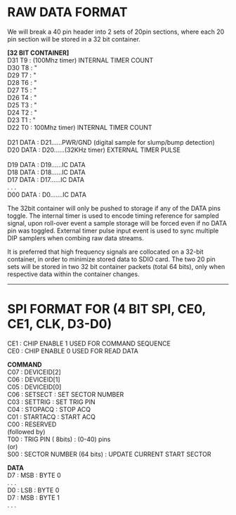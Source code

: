 # RAW DATA FORMAT<br>
We will break a 40 pin header into 2 sets of 20pin sections, where each 20 pin section will be stored in a 32 bit container.

**[32 BIT CONTAINER]**<br>
D31  T9 : (100Mhz timer)  INTERNAL TIMER COUNT<br>
D30  T8 : " <br>
D29  T7 : " <br>
D28  T6 : " <br>
D27  T5 : " <br>
D26  T4 : " <br>
D25  T3 : " <br>
D24  T2 : " <br>
D23  T1 : " <br>
D22  T0 : 100Mhz timer)  INTERNAL TIMER COUNT<br>
<br>
D21  DATA : D21......PWR/GND (digital sample for slump/bump detection)<br>
D20  DATA : D20......(32KHz timer)   EXTERNAL TIMER PULSE<br>
<br>
D19  DATA : D19......IC DATA<br>
D18  DATA : D18......IC DATA<br>
D17  DATA : D17......IC DATA<br>
. . .<br>
D00  DATA : D0.......IC DATA<br>


The 32bit container will only be pushed to storage if any of the DATA pins toggle. The internal timer is used to encode timing reference for sampled signal, upon roll-over event a sample storage will be forced even if no DATA pin was toggled. External timer pulse input event is used to sync multiple DIP samplers when combing raw data streams.<br>

It is preferred that high frequency signals are collocated on a 32-bit container, in order to minimize stored data to SDIO card. The two 20 pin sets will be stored in two 32 bit container packets (total 64 bits), only when respective data within the container changes.<br>

-----------------------------------------------------------------------------------

# SPI FORMAT FOR (4 BIT SPI, CE0, CE1, CLK, D3-D0)<br>
CE1  : CHIP ENABLE 1 USED FOR COMMAND SEQUENCE<br>
CE0  : CHIP ENABLE 0 USED FOR READ DATA<br>

**COMMAND**<br>
C07  : DEVICEID[2]<br>
C06  : DEVICEID[1]<br>
C05  : DEVICEID[0]<br>
C06  : SETSECT  : SET SECTOR NUMBER<br>
C03  : SETTRIG  : SET TRIG PIN<br>
C04  : STOPACQ  : STOP ACQ<br>
C01  : STARTACQ : START ACQ<br>
C00  : RESERVED<br>
(followed by)<br>
T00  : TRIG PIN ( 8bits) : (0-40) pins<br>
(or)<br>
S00  : SECTOR NUMBER (64 bits) : UPDATE CURRENT START SECTOR<br>

**DATA**<br>
D7   : MSB  : BYTE 0<br>
. . .<br>
D0   : LSB  : BYTE 0<br>
D7   : MSB  : BYTE 1<br>
. . .<br>




